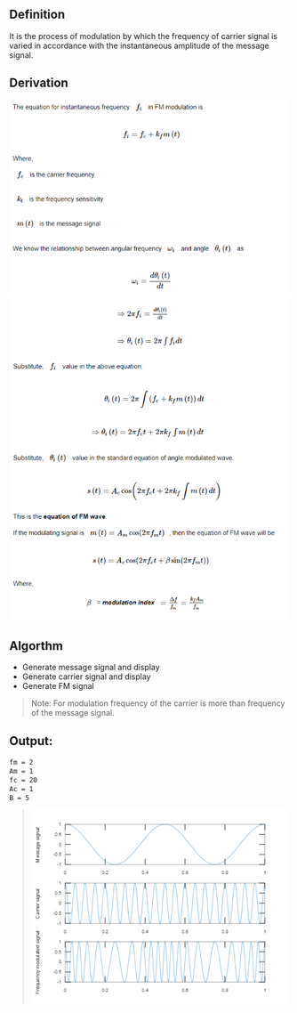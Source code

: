 ## **Definition**
It is the process of modulation by which the frequency of  carrier signal is varied in accordance with the instantaneous amplitude of the message signal.

## **Derivation**
![Derivation](driv1.png)
![Derivation](driv2.png)
![Derivation](driv3.png)

## **Algorthm**
- Generate message signal and display
- Generate carrier signal and display
- Generate FM signal

> Note: For modulation frequency of the carrier is more than frequency of the message signal.

## **Output**:
````
fm = 2
Am = 1
fc = 20
Ac = 1
B = 5
````
> ![Output](out.png)


